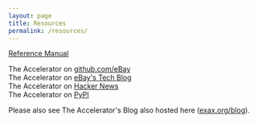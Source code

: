 ```yaml
---
layout: page
title: Resources
permalink: /resources/
---
```



[Reference Manual](https://berkeman.github.io/pdf/acc_manual.pdf)  

The Accelerator on [github.com/eBay](https://github.com/ebay/accelerator)  
The Accelerator on [eBay's Tech Blog](https://tech.ebayinc.com/engineering/announcing-the-accelerator-processing-1-000-000-000-lines-per-second-on-a-single-computer)  
The Accelerator on [Hacker News](https://news.ycombinator.com/item?id=16999441)  
The Accelerator on [PyPI](https://pypi.org/project/accelerator/)

Please also see The Accelerator's Blog also hosted here ([exax.org/blog](https://exax.org/blog)).
